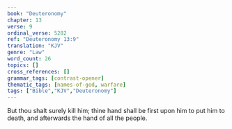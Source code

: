```yaml
---
book: "Deuteronomy"
chapter: 13
verse: 9
ordinal_verse: 5282
ref: "Deuteronomy 13:9"
translation: "KJV"
genre: "Law"
word_count: 26
topics: []
cross_references: []
grammar_tags: [contrast-opener]
thematic_tags: [names-of-god, warfare]
tags: ["Bible","KJV","Deuteronomy"]
---
```

But thou shalt surely kill him; thine hand shall be first upon him to put him to death, and afterwards the hand of all the people.

